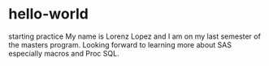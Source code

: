 # hello-world
starting practice
My name is Lorenz Lopez and I am on my last semester of the masters program. Looking forward to learning more about SAS especially macros and Proc SQL.  
